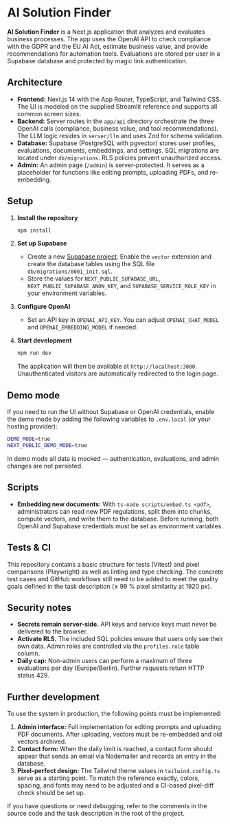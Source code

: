 # AI Solution Finder

**AI Solution Finder** is a Next.js application that analyzes and evaluates business processes. The app uses the OpenAI API to check compliance with the GDPR and the EU AI Act, estimate business value, and provide recommendations for automation tools. Evaluations are stored per user in a Supabase database and protected by magic link authentication.

## Architecture

* **Frontend:** Next.js 14 with the App Router, TypeScript, and Tailwind CSS. The UI is modeled on the supplied Streamlit reference and supports all common screen sizes.
* **Backend:** Server routes in the `app/api` directory orchestrate the three OpenAI calls (compliance, business value, and tool recommendations). The LLM logic resides in `server/llm` and uses Zod for schema validation.
* **Database:** Supabase (PostgreSQL with pgvector) stores user profiles, evaluations, documents, embeddings, and settings. SQL migrations are located under `db/migrations`. RLS policies prevent unauthorized access.
* **Admin:** An admin page (`/admin`) is server-protected. It serves as a placeholder for functions like editing prompts, uploading PDFs, and re-embedding.

## Setup

1. **Install the repository**

   ```bash
   npm install
   ```

2. **Set up Supabase**

   * Create a new [Supabase project](https://supabase.com). Enable the `vector` extension and create the database tables using the SQL file `db/migrations/0001_init.sql`.
   * Store the values for `NEXT_PUBLIC_SUPABASE_URL`, `NEXT_PUBLIC_SUPABASE_ANON_KEY`, and `SUPABASE_SERVICE_ROLE_KEY` in your environment variables.

3. **Configure OpenAI**

   * Set an API key in `OPENAI_API_KEY`. You can adjust `OPENAI_CHAT_MODEL` and `OPENAI_EMBEDDING_MODEL` if needed.

4. **Start development**

   ```bash
   npm run dev
   ```
   The application will then be available at `http://localhost:3000`. Unauthenticated visitors are automatically redirected to the login page.

## Demo mode

If you need to run the UI without Supabase or OpenAI credentials, enable the demo mode by adding the following variables to `.env.local` (or your hosting provider):

```bash
DEMO_MODE=true
NEXT_PUBLIC_DEMO_MODE=true
```

In demo mode all data is mocked — authentication, evaluations, and admin changes are not persisted.

## Scripts

* **Embedding new documents:** With `ts-node scripts/embed.ts <pdf>`, administrators can read new PDF regulations, split them into chunks, compute vectors, and write them to the database. Before running, both OpenAI and Supabase credentials must be set as environment variables.

## Tests & CI

This repository contains a basic structure for tests (Vitest) and pixel comparisons (Playwright) as well as linting and type checking. The concrete test cases and GitHub workflows still need to be added to meet the quality goals defined in the task description (≥ 99 % pixel similarity at 1920 px).

## Security notes

* **Secrets remain server-side.** API keys and service keys must never be delivered to the browser.
* **Activate RLS.** The included SQL policies ensure that users only see their own data. Admin roles are controlled via the `profiles.role` table column.
* **Daily cap:** Non-admin users can perform a maximum of three evaluations per day (Europe/Berlin). Further requests return HTTP status 429.

## Further development

To use the system in production, the following points must be implemented:

1. **Admin interface:** Full implementation for editing prompts and uploading PDF documents. After uploading, vectors must be re-embedded and old vectors archived.
2. **Contact form:** When the daily limit is reached, a contact form should appear that sends an email via Nodemailer and records an entry in the database.
3. **Pixel-perfect design:** The Tailwind theme values in `tailwind.config.ts` serve as a starting point. To match the reference exactly, colors, spacing, and fonts may need to be adjusted and a CI-based pixel-diff check should be set up.

If you have questions or need debugging, refer to the comments in the source code and the task description in the root of the project.